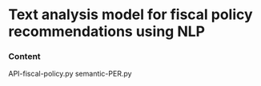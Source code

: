 # Text analysis model for fiscal policy recommendations using NLP

### Content
API-fiscal-policy.py
semantic-PER.py
